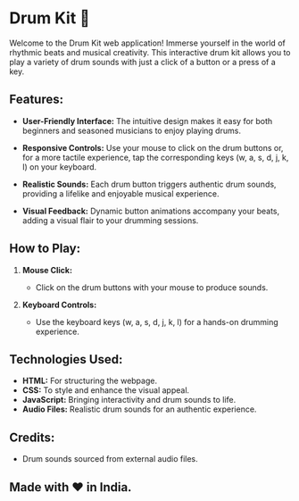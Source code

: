 # Drum Kit 🥁

Welcome to the Drum Kit web application! Immerse yourself in the world of rhythmic beats and musical creativity. This interactive drum kit allows you to play a variety of drum sounds with just a click of a button or a press of a key.

## Features:

- **User-Friendly Interface:** The intuitive design makes it easy for both beginners and seasoned musicians to enjoy playing drums.
  
- **Responsive Controls:** Use your mouse to click on the drum buttons or, for a more tactile experience, tap the corresponding keys (w, a, s, d, j, k, l) on your keyboard.

- **Realistic Sounds:** Each drum button triggers authentic drum sounds, providing a lifelike and enjoyable musical experience.

- **Visual Feedback:** Dynamic button animations accompany your beats, adding a visual flair to your drumming sessions.

## How to Play:

1. **Mouse Click:**
   - Click on the drum buttons with your mouse to produce sounds.

2. **Keyboard Controls:**
   - Use the keyboard keys (w, a, s, d, j, k, l) for a hands-on drumming experience.

## Technologies Used:

- **HTML:** For structuring the webpage.
- **CSS:** To style and enhance the visual appeal.
- **JavaScript:** Bringing interactivity and drum sounds to life.
- **Audio Files:** Realistic drum sounds for an authentic experience.

## Credits:

- Drum sounds sourced from external audio files.

## Made with ❤️ in India.
